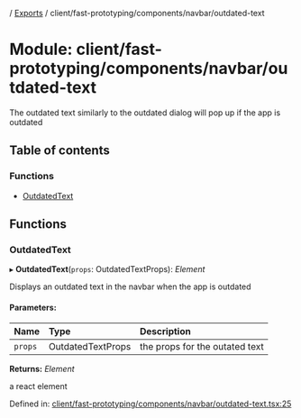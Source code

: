 [](../README.md) / [Exports](../modules.md) / client/fast-prototyping/components/navbar/outdated-text

# Module: client/fast-prototyping/components/navbar/outdated-text

The outdated text similarly to the outdated dialog will pop up if the app is outdated

## Table of contents

### Functions

- [OutdatedText](client_fast_prototyping_components_navbar_outdated_text.md#outdatedtext)

## Functions

### OutdatedText

▸ **OutdatedText**(`props`: OutdatedTextProps): *Element*

Displays an outdated text in the navbar when the app is outdated

#### Parameters:

Name | Type | Description |
:------ | :------ | :------ |
`props` | OutdatedTextProps | the props for the outated text   |

**Returns:** *Element*

a react element

Defined in: [client/fast-prototyping/components/navbar/outdated-text.tsx:25](https://github.com/onzag/itemize/blob/11a98dec/client/fast-prototyping/components/navbar/outdated-text.tsx#L25)
